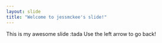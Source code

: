 ```yaml
---
layout: slide
title: "Welcome to jessmckee's slide!"
---
```

This is my awesome slide :tada
Use the left arrow to go back!

